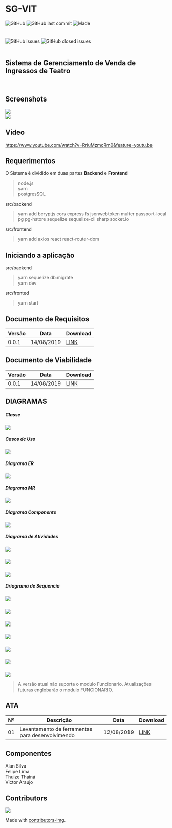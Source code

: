 # SG-VIT

![GitHub](https://img.shields.io/github/license/asilvadev/SG-VIT)
![GitHub last commit](https://img.shields.io/github/last-commit/asilvadev/SG-VIT)
![Made](https://img.shields.io/badge/Made_with-Coffee-red?logo=coffeescript&style=flat)
<br>
#
![GitHub issues](https://img.shields.io/github/issues-raw/asilvadev/SG-VIT)
![GitHub closed issues](https://img.shields.io/github/issues-closed-raw/asilvadev/SG-VIT)
<br><br>
## Sistema de Gerenciamento de Venda de Ingressos de Teatro
<br>

## Screenshots

![](Sistema/prints/sign.jpg)<br>
![](sistema/prints/vert.jpg)<br>

## Video
https://www.youtube.com/watch?v=RriuMzmcRm0&feature=youtu.be
## Requerimentos
O Sistema é dividido em duas partes **Backend** e **Frontend**
> node.js<br>yarn<br>postgresSQL

src/backend
> yarn add bcryptjs cors express fs jsonwebtoken multer passport-local pg pg-hstore sequelize sequelize-cli sharp socket.io

src/frontend
> yarn add axios react react-router-dom

## Iniciando a aplicação
src/backend
> yarn sequelize db:migrate<br>
> yarn dev

src/fronted
> yarn start



## Documento de Requisitos
|Versão|Data|Download|
|-|-|-|
|0.0.1|14/08/2019|[LINK](https://github.com/asilvadev/SG-VIT/blob/master/Docs/Documento%20de%20EOR%20-%20SG-VIT.pdf)|

## Documento de Viabilidade
|Versão|Data|Download|
|-|-|-|
|0.0.1|14/08/2019|[LINK](https://docs.google.com/document/d/1WcJmFmbdfi0pUfzN5idmCA_Hn8Ov2O_7X2nNpX1f1Jo/edit)|

## DIAGRAMAS
##### Classe
![](Diagramas/SG-VIT-Classes.png)
##### Casos de Uso
![](Diagramas/CDU-SG-VIT.png)
##### Diagrama ER
![](Diagramas/diagrama_ER.png)
##### Diagrama MR
![](Diagramas/diagrama_MR.png)
##### Diagrama Componente
![](Diagramas/componente.jpg)
##### Diagrama de Atividades
![](Diagramas/at_admin.jpg)
##### 
![](Diagramas/at_func.jpg)
##### 
![](Diagramas/at_cliente.jpg)
##### Driagrama de Sequencia
![](Diagramas/Criar&#32;conta.png)
##### 
![](Diagramas/EditarPeça.png)
##### 
![](Diagramas/Excluir&#32;Peça.png)
##### 
![](Diagramas/Vizualizar&#32;peça.png)
##### 
![](Diagramas/Comprar&#32;ingresso.png)
##### 
![](Diagramas/CancelarCompra&#32.png)
##### 
![](Diagramas/Cadastrar&#32;peça.png)

> A versão atual não suporta o modulo Funcionario. Atualizações futuras englobarão o modulo FUNCIONARIO.

## ATA
| Nº |Descrição | Data | Download |
|-|-|-|-|
|01|Levantamento de ferramentas para desenvolvimendo|12/08/2019|[LINK](https://github.com/asilvadev/SG-VIT/blob/master/ATA/ATA%2001%20-%20Levantamento%20de%20ferramentas%20para%20desenvolvimento%20-%2012.08.2019.pdf)|

## Componentes
Alan Silva<br>
Felipe Lima<br>
Thuize Thainá<br>
Victor Araujo<br>

## Contributors
<a href="https://github.com/asilvadev/SG-VIT/graphs/contributors">
  <img src="https://contributors-img.firebaseapp.com/image?repo=asilvadev/SG-VIT" />
</a>

Made with [contributors-img](https://contributors-img.firebaseapp.com).

